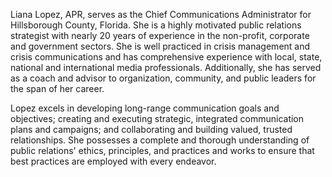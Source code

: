 ---
---

Liana Lopez, APR, serves as the Chief Communications Administrator for Hillsborough County, Florida. She is a highly motivated public relations strategist with nearly 20 years of experience in the non-profit, corporate and government sectors.  She is well practiced in crisis management and crisis communications and has comprehensive experience with local, state, national and international media professionals.  Additionally, she has served as a coach and advisor to organization, community, and public leaders for the span of her career. 

Lopez excels in developing long-range communication goals and objectives; creating and executing strategic, integrated communication plans and campaigns; and collaborating and building valued, trusted relationships.  She possesses a complete and thorough understanding of public relations\' ethics, principles, and practices and works to ensure that best practices are employed with every endeavor.